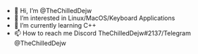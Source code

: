 - 👋 Hi, I’m @TheChilledDejw
- 👀 I’m interested in Linux/MacOS/Keyboard Applications
- 🌱 I’m currently learning C++
- 📫 How to reach me Discord TheChilledDejw#2137/Telegram @TheChilledDejw

<!---
TheChilledDejw/TheChilledDejw is a ✨ special ✨ repository because its `README.md` (this file) appears on your GitHub profile.
You can click the Preview link to take a look at your changes.
--->
